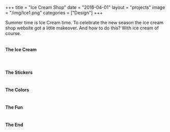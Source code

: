 +++
title = "Ice Cream Shop"
date = "2016-04-01"
layout = "projects"
image = "/img/Ice1.png"
categories = ["Design"]
+++


Summer time is Ice Cream time. To celebrate the new season the ice cream shop website got a little makeover. And how to do this? With ice cream of course.

<div class="ice-cream-breit">
	<img src="/img/icecream/IceKids.png" alt="">
</div>

<h4>The Ice Cream</h4>

<div class="ice-img-grid">
	<img src="/img/icecream/Ice1.png" alt="">
	<img src="/img/icecream/Ice2.png" alt="">
	<img src="/img/icecream/Ice3.png" alt="">
	<img src="/img/icecream/Ice4.png" alt="">
	<img src="/img/icecream/Ice5.png" alt="">
	<img src="/img/icecream/Ice6.png" alt="">
</div>


<h4>The Stickers</h4>

<div class="ice-cream-breit">
	<img src="/img/icecream/StickerAll.png" alt="">
</div>


<h4>The Colors</h4>

<div class="ice-cream-schmal">
	<img src="/img/icecream/IceColorPalette.png" alt="">
</div>




<h4>The Fun</h4>

<!-- <div class="ice-cream-breit">
	<img src="/img/IceForms.png" alt="">
</div> -->

<div class="ice-cream-breit">
	<img src="/img/icecream/IceFreeForms.png" alt="">
</div>


<div class="ice-cream-breit">
	<img src="/img/icecream/IceCreamParty.png" alt="">
</div>

<h4>The End</h4>